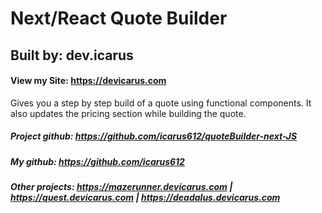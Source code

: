# Next/React Quote Builder
## Built by: dev.icarus
#### View my Site: https://devicarus.com

Gives you a step by step build of a quote using functional components. It also updates the pricing section while building the quote.

##### Project github: https://github.com/icarus612/quoteBuilder-next-JS
##### My github: https://github.com/icarus612
##### Other projects:  https://mazerunner.devicarus.com | https://quest.devicarus.com | https://deadalus.devicarus.com

